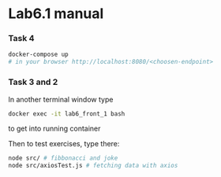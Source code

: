 # Lab6.1 manual



### Task 4

```bash
docker-compose up
# in your browser http://localhost:8080/<choosen-endpoint>
```

### Task 3 and 2

In another terminal window type

```bash
docker exec -it lab6_front_1 bash
```

to get into running container



Then to test exercises, type there:

```bash
node src/ # fibbonacci and joke
node src/axiosTest.js # fetching data with axios
```

